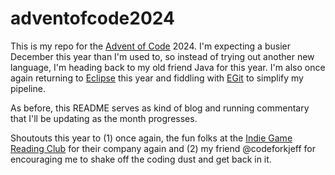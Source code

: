 # adventofcode2024

This is my repo for the [Advent of Code](https://adventofcode.com/) 2024. I'm expecting a busier December this year than I'm used to, so instead of trying out another new language, I'm heading back to my old friend Java for this year. I'm also once again returning to [Eclipse](https://eclipseide.org/) this year and fiddling with [EGit](https://eclipse.dev/egit/) to simplify my pipeline.

As before, this README serves as kind of blog and running commentary that I'll be updating as the month progresses.

Shoutouts this year to (1) once again, the fun folks at the [Indie Game Reading Club](https://www.indiegamereadingclub.com/) for their company again and (2) my friend @codeforkjeff for encouraging me to shake off the coding dust and get back in it.

